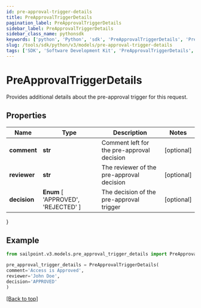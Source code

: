 ```yaml
---
id: pre-approval-trigger-details
title: PreApprovalTriggerDetails
pagination_label: PreApprovalTriggerDetails
sidebar_label: PreApprovalTriggerDetails
sidebar_class_name: pythonsdk
keywords: ['python', 'Python', 'sdk', 'PreApprovalTriggerDetails', 'PreApprovalTriggerDetails'] 
slug: /tools/sdk/python/v3/models/pre-approval-trigger-details
tags: ['SDK', 'Software Development Kit', 'PreApprovalTriggerDetails', 'PreApprovalTriggerDetails']
---
```


# PreApprovalTriggerDetails

Provides additional details about the pre-approval trigger for this request.

## Properties

Name | Type | Description | Notes
------------ | ------------- | ------------- | -------------
**comment** | **str** | Comment left for the pre-approval decision | [optional] 
**reviewer** | **str** | The reviewer of the pre-approval decision | [optional] 
**decision** |  **Enum** [  'APPROVED',    'REJECTED' ] | The decision of the pre-approval trigger | [optional] 
}

## Example

```python
from sailpoint.v3.models.pre_approval_trigger_details import PreApprovalTriggerDetails

pre_approval_trigger_details = PreApprovalTriggerDetails(
comment='Access is Approved',
reviewer='John Doe',
decision='APPROVED'
)

```
[[Back to top]](#) 

